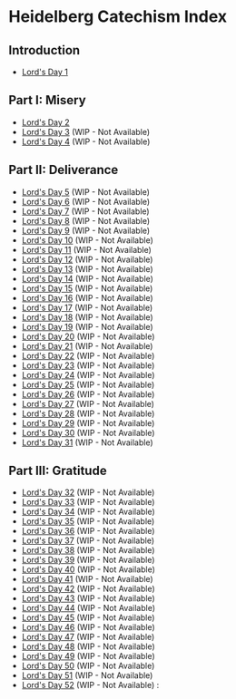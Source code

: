 # Heidelberg Catechism Index

## Introduction
- [Lord's Day 1](./Lords%20Day%201.md)

## Part I: Misery
- [Lord's Day 2](./Lords%20Day%202.md)
- [Lord's Day 3](#lords-day-3) (WIP - Not Available)
- [Lord's Day 4](#lords-day-4) (WIP - Not Available)

## Part II: Deliverance
- [Lord's Day 5](#lords-day-5) (WIP - Not Available)
- [Lord's Day 6](#lords-day-6) (WIP - Not Available)
- [Lord's Day 7](#lords-day-7) (WIP - Not Available)
- [Lord's Day 8](#lords-day-8) (WIP - Not Available)
- [Lord's Day 9](#lords-day-9) (WIP - Not Available)
- [Lord's Day 10](#lords-day-10) (WIP - Not Available)
- [Lord's Day 11](#lords-day-11) (WIP - Not Available)
- [Lord's Day 12](#lords-day-12) (WIP - Not Available)
- [Lord's Day 13](#lords-day-13) (WIP - Not Available)
- [Lord's Day 14](#lords-day-14) (WIP - Not Available)
- [Lord's Day 15](#lords-day-15) (WIP - Not Available)
- [Lord's Day 16](#lords-day-16) (WIP - Not Available)
- [Lord's Day 17](#lords-day-17) (WIP - Not Available)
- [Lord's Day 18](#lords-day-18) (WIP - Not Available)
- [Lord's Day 19](#lords-day-19) (WIP - Not Available)
- [Lord's Day 20](#lords-day-20) (WIP - Not Available)
- [Lord's Day 21](#lords-day-21) (WIP - Not Available)
- [Lord's Day 22](#lords-day-22) (WIP - Not Available)
- [Lord's Day 23](#lords-day-23) (WIP - Not Available)
- [Lord's Day 24](#lords-day-24) (WIP - Not Available)
- [Lord's Day 25](#lords-day-25) (WIP - Not Available)
- [Lord's Day 26](#lords-day-26) (WIP - Not Available)
- [Lord's Day 27](#lords-day-27) (WIP - Not Available)
- [Lord's Day 28](#lords-day-28) (WIP - Not Available)
- [Lord's Day 29](#lords-day-29) (WIP - Not Available)
- [Lord's Day 30](#lords-day-30) (WIP - Not Available)
- [Lord's Day 31](#lords-day-31) (WIP - Not Available)

## Part III: Gratitude
- [Lord's Day 32](#lords-day-32) (WIP - Not Available)
- [Lord's Day 33](#lords-day-33) (WIP - Not Available)
- [Lord's Day 34](#lords-day-34) (WIP - Not Available)
- [Lord's Day 35](#lords-day-35) (WIP - Not Available)
- [Lord's Day 36](#lords-day-36) (WIP - Not Available)
- [Lord's Day 37](#lords-day-37) (WIP - Not Available)
- [Lord's Day 38](#lords-day-38) (WIP - Not Available)
- [Lord's Day 39](#lords-day-39) (WIP - Not Available)
- [Lord's Day 40](#lords-day-40) (WIP - Not Available)
- [Lord's Day 41](#lords-day-41) (WIP - Not Available)
- [Lord's Day 42](#lords-day-42) (WIP - Not Available)
- [Lord's Day 43](#lords-day-43) (WIP - Not Available)
- [Lord's Day 44](#lords-day-44) (WIP - Not Available)
- [Lord's Day 45](#lords-day-45) (WIP - Not Available)
- [Lord's Day 46](#lords-day-46) (WIP - Not Available)
- [Lord's Day 47](#lords-day-47) (WIP - Not Available)
- [Lord's Day 48](#lords-day-48) (WIP - Not Available)
- [Lord's Day 49](#lords-day-49) (WIP - Not Available)
- [Lord's Day 50](#lords-day-50) (WIP - Not Available)
- [Lord's Day 51](#lords-day-51) (WIP - Not Available)
- [Lord's Day 52](#lords-day-52) (WIP - Not Available)
:
